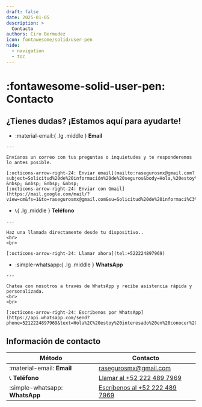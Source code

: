 ```yaml
---
draft: false
date: 2025-01-05
description: >
  Contacto
authors: Ciro Bermudez
icon: fontawesome/solid/user-pen
hide: 
  - navigation
  - toc
---
```


# :fontawesome-solid-user-pen: Contacto

## ¿Tienes dudas? ¡Estamos aquí para ayudarte!

<div class="grid cards" markdown>

-    :material-email:{ .lg .middle } __Email__

    ---

    Envíanos un correo con tus preguntas o inquietudes y te responderemos lo antes posible.

    [:octicons-arrow-right-24: Enviar email](mailto:rasegurosmx@gmail.com?subject=Solicitud%20de%20información%20de%20seguros&body=Hola,%20estoy%20interesado%20en%20conocer%20más%20sobre%20las%20opciones%20de%20seguro.%20Agradecería%20su%20respuesta.%20Saludos.) &nbsp; &nbsp; &nbsp; &nbsp;
    [:octicons-arrow-right-24: Enviar con Gmail](https://mail.google.com/mail/?view=cm&fs=1&to=rasegurosmx@gmail.com&su=Solicitud%20de%20informaci%C3%B3n%20de%20seguros&body=Hola,%20estoy%20interesado%20en%20conocer%20m%C3%A1s%20sobre%20las%20opciones%20de%20seguro.%20Agradecer%C3%ADa%20su%20respuesta.%20Saludos.)

-    :telephone_receiver:{ .lg .middle } __Teléfono__

    ---

    Haz una llamada directamente desde tu dispositivo..
    <br>
    <br>

    [:octicons-arrow-right-24: Llamar ahora](tel:+522224897969)

-    :simple-whatsapp:{ .lg .middle } __WhatsApp__

    ---

    Chatea con nosotros a través de WhatsApp y recibe asistencia rápida y personalizada.
    <br>
    <br>

    [:octicons-arrow-right-24: Escribenos por WhatsApp](https://api.whatsapp.com/send?phone=5212224897969&text=Hola%2C%20estoy%20interesado%20en%20conocer%20m%C3%A1s%20sobre%20las%20opciones%20de%20seguro.%20Agradecer%C3%ADa%20su%20respuesta.%20Saludos.)

</div>

## Información de contacto

| Método                            | Contacto                                                                                                                                                                                                                                          |
| --------------------------------- | ------------------------------------------------------------------------------------------------------------------------------------------------------------------------------------------------------------------------------------------------- |
| :material-email: **Email**        | [rasegurosmx@gmail.com](mailto:rasegurosmx@gmail.com?subject=Solicitud%20de%20información%20de%20seguros&body=Hola,%20estoy%20interesado%20en%20conocer%20más%20sobre%20las%20opciones%20de%20seguro.%20Agradecería%20su%20respuesta.%20Saludos.) |
| :telephone_receiver: **Teléfono** | [Llamar al +52 222 489 7969](tel:+522224897969)                                                                                                                                                                                                   |
| :simple-whatsapp: **WhatsApp**    | [Escríbenos al +52 222 489 7969](https://api.whatsapp.com/send?phone=5212224897969&text=Hola%2C%20estoy%20interesado%20en%20conocer%20m%C3%A1s%20sobre%20las%20opciones%20de%20seguro.%20Agradecer%C3%ADa%20su%20respuesta.%20Saludos.)           |
